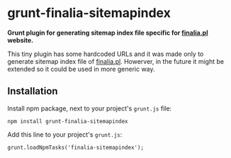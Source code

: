 grunt-finalia-sitemapindex
=============

**Grunt plugin for generating sitemap index file specific for [finalia.pl](http://www.finalia.pl "Najdokładniejsza porównywarka finansowa") website.**

This tiny plugin has some hardcoded URLs and it was made only to generate sitemap index file of [finalia.pl](http://www.finalia.pl "Najdokładniejsza porównywarka finansowa").
Howerver, in the future it might be extended so it could be used in more generic way.

## Installation

Install npm package, next to your project's `grunt.js` file:

    npm install grunt-finalia-sitemapindex

Add this line to your project's `grunt.js`:

    grunt.loadNpmTasks('finalia-sitemapindex');
